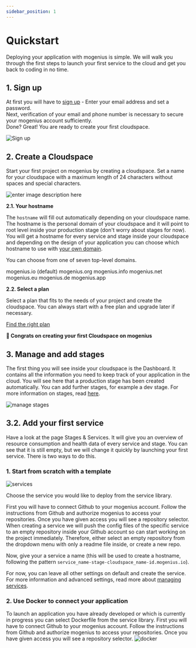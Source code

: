 ```yaml
---
sidebar_position: 1
---
```


# Quickstart
Deploying your application with mogenius is simple. We will walk you through the first steps to launch your first service to the cloud and get you back to coding in no time.

## **1. Sign up​**
At first you will have to [sign up](https://studio.mogenius.com/user/registration) - Enter your email address and set a password.  
Next, verification of your email and phone number is necessary to secure your mogenius account sufficiently.  
Done? Great! You are ready to create your first cloudspace.

![Sign up](https://api.mogenius.com/file/id/4bd46108-a72f-4084-9739-0f564b65b31a)

## **2. Create a Cloudspace**

Start your first project on mogenius by creating a cloudspace. Set a name for your cloudspace with a maximum length of 24 characters without spaces and special characters.

![enter image description here](https://api.mogenius.com/file/id/7e0ca189-b42a-4de6-b2ba-d3b099a2f1a0)

**2.1. Your hostname**

The `hostname` will fill out automatically depending on your cloudspace name. The hostname is the personal domain of your cloudspace and it will point to root level inside your production stage (don't worry about stages for now). You will get a hostname for every service and stage inside your cloudspace and depending on the design of your application you can choose which hostname to use with [your own domain](./domains.md).

You can choose from one of seven top-level domains.

mogenius.io (default)
mogenius.org
mogenius.info
mogenius.net
mogenius.eu
mogenius.de
mogenius.app

**2.2. Select a plan**

Select a plan that fits to the needs of your project and create the cloudspace. You can always start with a free plan and upgrade later if necessary.

[Find the right plan](./../general/plans-pricing.md)

**🥳 Congrats on creating your first Cloudspace on mogenius**

## **3. Manage and add stages**

The first thing you will see inside your cloudspace is the Dashboard. It contains all the information you need to keep track of your application in the cloud. You will see here that a production stage has been created automatically. You can add further stages, for example a dev stage. For more information on stages, read [here](./../mogenius-platform/stages-and-services.md).

![manage stages](https://api.mogenius.com/file/id/c0267b73-b52f-4378-ac61-6b2717e51147)

## **3.2. Add your first service**

Have a look at the page Stages & Services. It will give you an overview of resource consumption and health data of every service and stage. You can see that it is still empty, but we will change it quickly by launching your first service. There is two ways to do this.

### 1. Start from scratch with a template

![services](https://api.mogenius.com/file/id/653f94b7-b2de-444d-a387-90ac3352be98)

Choose the service you would like to deploy from the service library.

First you will have to connect Github to your mogenius account. Follow the instructions from Github and authorize mogenius to access your repositories. Once you have given access you will see a repository selector. When creating a service we will push the config files of the specific service to an empty repository inside your Github account so can start working on the project immediately. Therefore, either select an empty repository from the dropdown menu with only a readme file inside, or create a new repo.

Now, give your a service a name (this will be used to create a hostname, following the pattern `service_name-stage-cloudspace_name-id.mogenius.io`).

For now, you can leave all other settings on default and create the service. For more information and advanced settings, read more about [managing services](#).

### 2. Use Docker to connect your application

To launch an application you have already developed or which is currently in progress you can select Dockerfile from the service library. First you will have to connect Github to your mogenius account. Follow the instructions from Github and authorize mogenius to access your repositories. Once you have given access you will see a repository selector.
![docker](https://api.mogenius.com/file/id/9671d37e-882a-4542-bd4e-bc0dbbdfc720)
